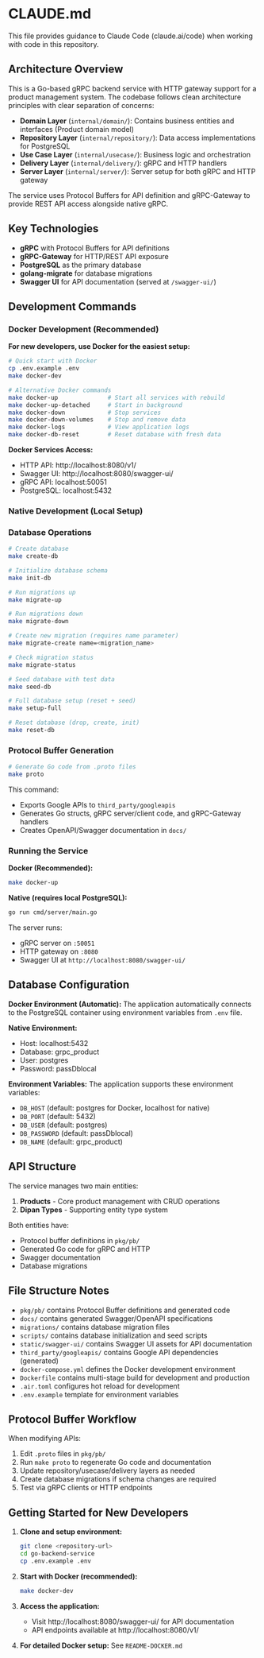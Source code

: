 # CLAUDE.md

This file provides guidance to Claude Code (claude.ai/code) when working with code in this repository.

## Architecture Overview

This is a Go-based gRPC backend service with HTTP gateway support for a product management system. The codebase follows clean architecture principles with clear separation of concerns:

- **Domain Layer** (`internal/domain/`): Contains business entities and interfaces (Product domain model)
- **Repository Layer** (`internal/repository/`): Data access implementations for PostgreSQL
- **Use Case Layer** (`internal/usecase/`): Business logic and orchestration
- **Delivery Layer** (`internal/delivery/`): gRPC and HTTP handlers
- **Server Layer** (`internal/server/`): Server setup for both gRPC and HTTP gateway

The service uses Protocol Buffers for API definition and gRPC-Gateway to provide REST API access alongside native gRPC.

## Key Technologies
- **gRPC** with Protocol Buffers for API definitions
- **gRPC-Gateway** for HTTP/REST API exposure
- **PostgreSQL** as the primary database
- **golang-migrate** for database migrations
- **Swagger UI** for API documentation (served at `/swagger-ui/`)

## Development Commands

### Docker Development (Recommended)
**For new developers, use Docker for the easiest setup:**

```bash
# Quick start with Docker
cp .env.example .env
make docker-dev

# Alternative Docker commands
make docker-up              # Start all services with rebuild
make docker-up-detached     # Start in background
make docker-down            # Stop services
make docker-down-volumes    # Stop and remove data
make docker-logs            # View application logs
make docker-db-reset        # Reset database with fresh data
```

**Docker Services Access:**
- HTTP API: http://localhost:8080/v1/
- Swagger UI: http://localhost:8080/swagger-ui/
- gRPC API: localhost:50051
- PostgreSQL: localhost:5432

### Native Development (Local Setup)

### Database Operations
```bash
# Create database
make create-db

# Initialize database schema
make init-db

# Run migrations up
make migrate-up

# Run migrations down
make migrate-down

# Create new migration (requires name parameter)
make migrate-create name=<migration_name>

# Check migration status
make migrate-status

# Seed database with test data
make seed-db

# Full database setup (reset + seed)
make setup-full

# Reset database (drop, create, init)
make reset-db
```

### Protocol Buffer Generation
```bash
# Generate Go code from .proto files
make proto
```

This command:
- Exports Google APIs to `third_party/googleapis`
- Generates Go structs, gRPC server/client code, and gRPC-Gateway handlers
- Creates OpenAPI/Swagger documentation in `docs/`

### Running the Service

**Docker (Recommended):**
```bash
make docker-up
```

**Native (requires local PostgreSQL):**
```bash
go run cmd/server/main.go
```

The server runs:
- gRPC server on `:50051`
- HTTP gateway on `:8080`
- Swagger UI at `http://localhost:8080/swagger-ui/`

## Database Configuration

**Docker Environment (Automatic):**
The application automatically connects to the PostgreSQL container using environment variables from `.env` file.

**Native Environment:**
- Host: localhost:5432  
- Database: grpc_product
- User: postgres
- Password: passDblocal

**Environment Variables:**
The application supports these environment variables:
- `DB_HOST` (default: postgres for Docker, localhost for native)
- `DB_PORT` (default: 5432)
- `DB_USER` (default: postgres)
- `DB_PASSWORD` (default: passDblocal)
- `DB_NAME` (default: grpc_product)

## API Structure

The service manages two main entities:
1. **Products** - Core product management with CRUD operations
2. **Dipan Types** - Supporting entity type system

Both entities have:
- Protocol buffer definitions in `pkg/pb/`
- Generated Go code for gRPC and HTTP
- Swagger documentation
- Database migrations

## File Structure Notes

- `pkg/pb/` contains Protocol Buffer definitions and generated code
- `docs/` contains generated Swagger/OpenAPI specifications
- `migrations/` contains database migration files
- `scripts/` contains database initialization and seed scripts
- `static/swagger-ui/` contains Swagger UI assets for API documentation
- `third_party/googleapis/` contains Google API dependencies (generated)
- `docker-compose.yml` defines the Docker development environment
- `Dockerfile` contains multi-stage build for development and production
- `.air.toml` configures hot reload for development
- `.env.example` template for environment variables

## Protocol Buffer Workflow

When modifying APIs:
1. Edit `.proto` files in `pkg/pb/`
2. Run `make proto` to regenerate Go code and documentation
3. Update repository/usecase/delivery layers as needed
4. Create database migrations if schema changes are required
5. Test via gRPC clients or HTTP endpoints

## Getting Started for New Developers

1. **Clone and setup environment:**
   ```bash
   git clone <repository-url>
   cd go-backend-service
   cp .env.example .env
   ```

2. **Start with Docker (recommended):**
   ```bash
   make docker-dev
   ```

3. **Access the application:**
   - Visit http://localhost:8080/swagger-ui/ for API documentation
   - API endpoints available at http://localhost:8080/v1/

4. **For detailed Docker setup:** See `README-DOCKER.md`